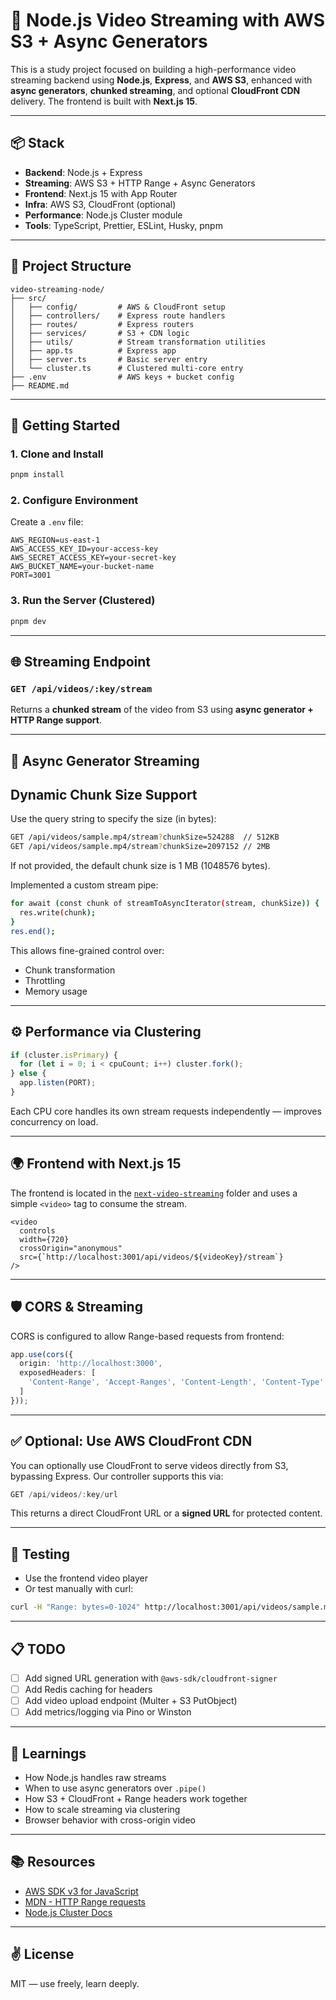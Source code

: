 # 🎥 Node.js Video Streaming with AWS S3 + Async Generators

This is a study project focused on building a high-performance video streaming backend using **Node.js**, **Express**, and **AWS S3**, enhanced with **async generators**, **chunked streaming**, and optional **CloudFront CDN** delivery. The frontend is built with **Next.js 15**.

---

## 📦 Stack

- **Backend**: Node.js + Express
- **Streaming**: AWS S3 + HTTP Range + Async Generators
- **Frontend**: Next.js 15 with App Router
- **Infra**: AWS S3, CloudFront (optional)
- **Performance**: Node.js Cluster module
- **Tools**: TypeScript, Prettier, ESLint, Husky, pnpm

---

## 📁 Project Structure

```
video-streaming-node/
├── src/
│   ├── config/         # AWS & CloudFront setup
│   ├── controllers/    # Express route handlers
│   ├── routes/         # Express routers
│   ├── services/       # S3 + CDN logic
│   ├── utils/          # Stream transformation utilities
│   ├── app.ts          # Express app
│   ├── server.ts       # Basic server entry
│   └── cluster.ts      # Clustered multi-core entry
├── .env                # AWS keys + bucket config
├── README.md
```

---

## 🚀 Getting Started

### 1. Clone and Install
```bash
pnpm install
```

### 2. Configure Environment
Create a `.env` file:

```env
AWS_REGION=us-east-1
AWS_ACCESS_KEY_ID=your-access-key
AWS_SECRET_ACCESS_KEY=your-secret-key
AWS_BUCKET_NAME=your-bucket-name
PORT=3001
```

### 3. Run the Server (Clustered)
```bash
pnpm dev
```

---

## 🌐 Streaming Endpoint

### `GET /api/videos/:key/stream`

Returns a **chunked stream** of the video from S3 using **async generator + HTTP Range support**.

---

## 🧠 Async Generator Streaming

## Dynamic Chunk Size Support

Use the query string to specify the size (in bytes):

```bash
GET /api/videos/sample.mp4/stream?chunkSize=524288  // 512KB
GET /api/videos/sample.mp4/stream?chunkSize=2097152 // 2MB
```

If not provided, the default chunk size is 1 MB (1048576 bytes).

Implemented a custom stream pipe:

```bash
for await (const chunk of streamToAsyncIterator(stream, chunkSize)) {
  res.write(chunk);
}
res.end();
```

This allows fine-grained control over:

- Chunk transformation
- Throttling
- Memory usage

---

## ⚙️ Performance via Clustering

```ts
if (cluster.isPrimary) {
  for (let i = 0; i < cpuCount; i++) cluster.fork();
} else {
  app.listen(PORT);
}
```

Each CPU core handles its own stream requests independently — improves concurrency on load.

---

## 🌍 Frontend with Next.js 15

The frontend is located in the [`next-video-streaming`](https://github.com/your-repo/next-video-streaming) folder and uses a simple `<video>` tag to consume the stream.

```tsx
<video
  controls
  width={720}
  crossOrigin="anonymous"
  src={`http://localhost:3001/api/videos/${videoKey}/stream`}
/>
```

---

## 🛡️ CORS & Streaming

CORS is configured to allow Range-based requests from frontend:

```ts
app.use(cors({
  origin: 'http://localhost:3000',
  exposedHeaders: [
    'Content-Range', 'Accept-Ranges', 'Content-Length', 'Content-Type'
  ]
}));
```

---

## ✅ Optional: Use AWS CloudFront CDN

You can optionally use CloudFront to serve videos directly from S3, bypassing Express. Our controller supports this via:

```ts
GET /api/videos/:key/url
```

This returns a direct CloudFront URL or a **signed URL** for protected content.

---

## 🧪 Testing

- Use the frontend video player
- Or test manually with curl:

```bash
curl -H "Range: bytes=0-1024" http://localhost:3001/api/videos/sample.mp4/stream --output part.mp4
```

---

## 📋 TODO

- [ ] Add signed URL generation with `@aws-sdk/cloudfront-signer`
- [ ] Add Redis caching for headers
- [ ] Add video upload endpoint (Multer + S3 PutObject)
- [ ] Add metrics/logging via Pino or Winston

---

## 🧠 Learnings

- How Node.js handles raw streams
- When to use async generators over `.pipe()`
- How S3 + CloudFront + Range headers work together
- How to scale streaming via clustering
- Browser behavior with cross-origin video

---

## 📚 Resources

- [AWS SDK v3 for JavaScript](https://docs.aws.amazon.com/AWSJavaScriptSDK/v3/latest/)
- [MDN - HTTP Range requests](https://developer.mozilla.org/en-US/docs/Web/HTTP/Range_requests)
- [Node.js Cluster Docs](https://nodejs.org/api/cluster.html)

---

## ✌️ License

MIT — use freely, learn deeply.
